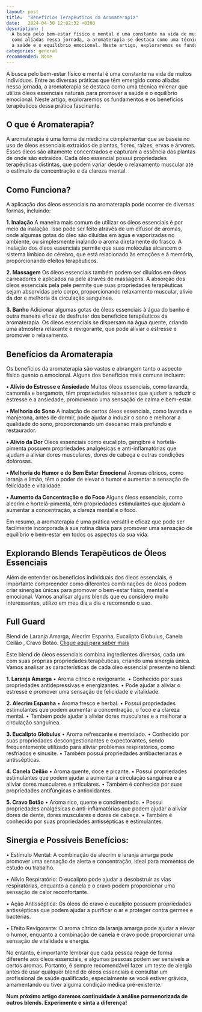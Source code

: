 ```yaml
---
layout: post
title:  "Benefícios Terapêuticos da Aromaterapia"
date:   2024-04-30 12:02:32 +0200
description: |
  A busca pelo bem-estar físico e mental é uma constante na vida de muitos indivíduos. Entre as diversas práticas que têm emergido 
  como aliadas nessa jornada, a aromaterapia se destaca como uma técnica milenar que utiliza óleos essenciais naturais para promover 
  a saúde e o equilíbrio emocional. Neste artigo, exploraremos os fundamentos e os benefícios terapêuticos dessa prática fascinante.
categories: general
recommended: None
---
```


A busca pelo bem-estar físico e mental é uma constante na vida de muitos indivíduos. Entre as diversas práticas que têm emergido como 
aliadas nessa jornada, a aromaterapia se destaca como uma técnica milenar que utiliza óleos essenciais naturais para promover a saúde e 
o equilíbrio emocional. Neste artigo, exploraremos os fundamentos e os benefícios terapêuticos dessa prática fascinante.

## O que é Aromaterapia?
A aromaterapia é uma forma de medicina complementar que se baseia no uso de óleos essenciais extraídos de plantas, flores, raízes, ervas 
e árvores. Esses óleos são altamente concentrados e capturam a essência das plantas de onde são extraídos. Cada óleo essencial possui 
propriedades terapêuticas distintas, que podem variar desde o relaxamento muscular até o estímulo da concentração e da clareza mental.

## Como Funciona?
A aplicação dos óleos essenciais na aromaterapia pode ocorrer de diversas formas, incluindo:

**1.	Inalação**   A maneira mais comum de utilizar os óleos essenciais é por meio da inalação. Isso pode ser feito através de um difusor 
de aromas, onde algumas gotas do óleo são diluídas em água e vaporizadas no ambiente, ou simplesmente inalando o aroma diretamente do frasco. 
A inalação dos óleos essenciais permite que suas moléculas alcancem o sistema límbico do cérebro, que está relacionado às emoções e à memória, 
proporcionando efeitos terapêuticos.

**2.	Massagem**  Os óleos essenciais também podem ser diluídos em óleos carreadores e aplicados na pele através de massagens. A absorção 
dos óleos essenciais pela pele permite que suas propriedades terapêuticas sejam absorvidas pelo corpo, proporcionando relaxamento muscular, 
alívio da dor e melhoria da circulação sanguínea.

**3.	Banho**  Adicionar algumas gotas de óleos essenciais à água do banho é outra maneira eficaz de desfrutar dos benefícios terapêuticos 
da aromaterapia. Os óleos essenciais se dispersam na água quente, criando uma atmosfera relaxante e revigorante, que pode aliviar o estresse 
e promover o relaxamento.

## Benefícios da Aromaterapia

Os benefícios da aromaterapia são vastos e abrangem tanto o aspecto físico quanto o emocional. Alguns dos benefícios mais comuns incluem:

**•	Alívio do Estresse e Ansiedade**  Muitos óleos essenciais, como lavanda, camomila e bergamota, têm propriedades relaxantes que ajudam a 
reduzir o estresse e a ansiedade, promovendo uma sensação de calma e bem-estar.

**•	Melhoria do Sono**  A inalação de certos óleos essenciais, como lavanda e manjerona, antes de dormir, pode ajudar a induzir o sono e 
melhorar a qualidade do sono, proporcionando um descanso mais profundo e restaurador.

**•	Alívio da Dor**  Óleos essenciais como eucalipto, gengibre e hortelã-pimenta possuem propriedades analgésicas e anti-inflamatórias que 
ajudam a aliviar dores musculares, dores de cabeça e outras condições dolorosas.

**•	Melhoria do Humor e do Bem Estar Emocional**  Aromas cítricos, como laranja e limão, têm o poder de elevar o humor e aumentar a sensação de 
felicidade e vitalidade.

**•	Aumento da Concentração e do Foco**  Alguns óleos essenciais, como alecrim e hortelã-pimenta, têm propriedades estimulantes que ajudam a 
aumentar a concentração, a clareza mental e o foco.

Em resumo, a aromaterapia é uma prática versátil e eficaz que pode ser facilmente incorporada à sua rotina diária para promover uma sensação de 
equilíbrio e bem-estar em todos os aspectos da sua vida.

## Explorando Blends Terapêuticos de Óleos Essenciais

Além de entender os benefícios individuais dos óleos essenciais, é importante compreender como diferentes combinações de óleos podem criar 
sinergias únicas para promover o bem-estar físico, mental e emocional. Vamos analisar alguns blends que eu considero muito interessantes,
utilizo em meu dia a dia e recomendo o uso. 


## Full Guard
Blend de Laranja Amarga, Alecrim Espanha, Eucalipto Globulus, Canela Ceilão , Cravo Botão. [Clique aqui para saber mais](https://loja.luciluci.com.br/produto/essencial-oil-blend-full-guard-15ml)

Este blend de óleos essenciais combina ingredientes diversos, cada um com suas próprias propriedades terapêuticas, criando uma sinergia única. 
Vamos analisar as características de cada óleo essencial presente no blend:

**1.	Laranja Amarga**
•	Aroma cítrico e revigorante.
•	Conhecido por suas propriedades antidepressivas e energizantes.
•	Pode ajudar a aliviar o estresse e promover uma sensação de felicidade e vitalidade.

**2.	Alecrim Espanha**
•	Aroma fresco e herbal.
•	Possui propriedades estimulantes que podem aumentar a concentração, o foco e a clareza mental.
•	Também pode ajudar a aliviar dores musculares e a melhorar a circulação sanguínea.

**3.	Eucalipto Globulus**
•	Aroma refrescante e mentolado.
•	Conhecido por suas propriedades descongestionantes e expectorantes, sendo frequentemente utilizado para aliviar problemas respiratórios, 
  como resfriados e sinusite.
•	Também possui propriedades antibacterianas e antissépticas.

**4.	Canela Ceilão**
•	Aroma quente, doce e picante.
•	Possui propriedades estimulantes que podem ajudar a aumentar a circulação sanguínea e a aliviar dores musculares e articulares.
•	Também é conhecida por suas propriedades antifúngicas e antioxidantes.

**5.	Cravo Botão**
•	Aroma rico, quente e condimentado.
•	Possui propriedades analgésicas e anti-inflamatórias que podem ajudar a aliviar dores de dente, dores musculares e dores de cabeça.
•	Também é conhecido por suas propriedades antissépticas e estimulantes.


## Sinergia e Possíveis Benefícios:

•	Estímulo Mental: A combinação de alecrim e laranja amarga pode promover uma sensação de alerta e concentração, ideal para momentos 
de estudo ou trabalho.

•	Alívio Respiratório: O eucalipto pode ajudar a desobstruir as vias respiratórias, enquanto a canela e o cravo podem proporcionar 
uma sensação de calor reconfortante.

•	Ação Antisséptica: Os óleos de cravo e eucalipto possuem propriedades antissépticas que podem ajudar a purificar o ar e proteger 
contra germes e bactérias.

•	Efeito Revigorante: O aroma cítrico da laranja amarga pode ajudar a elevar o humor, enquanto a combinação de canela e cravo pode 
proporcionar uma sensação de vitalidade e energia.

No entanto, é importante lembrar que cada pessoa reage de forma diferente aos óleos essenciais, e algumas pessoas podem ser sensíveis 
a certos aromas. Portanto, é sempre recomendável fazer um teste de alergia antes de usar qualquer blend de óleos essenciais e consultar 
um profissional de saúde qualificado, especialmente se você estiver grávida, amamentando ou tiver alguma condição médica pré-existente.

**Num próximo artigo daremos continuidade à análise pormenorizada de outros blends. Experimente e sinta a diferença!**
